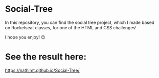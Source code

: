 # Social-Tree
In this repository, you can find the social tree project, which I made based on Rocketseat classes, for one of the HTML and CSS challenges!

I hope you enjoy! 😉

# See the result here:
https://nathimt.github.io/Social-Tree/
